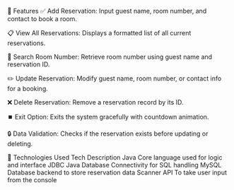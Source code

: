 🚀 Features
✅ Add Reservation: Input guest name, room number, and contact to book a room.

📋 View All Reservations: Displays a formatted list of all current reservations.

🔎 Search Room Number: Retrieve room number using guest name and reservation ID.

✏️ Update Reservation: Modify guest name, room number, or contact info for a booking.

❌ Delete Reservation: Remove a reservation record by its ID.

⏹️ Exit Option: Exits the system gracefully with countdown animation.

🔒 Data Validation: Checks if the reservation exists before updating or deleting.

🧠 Technologies Used
Tech	Description
Java	Core language used for logic and interface
JDBC	Java Database Connectivity for SQL handling
MySQL	Database backend to store reservation data
Scanner API	To take user input from the console
